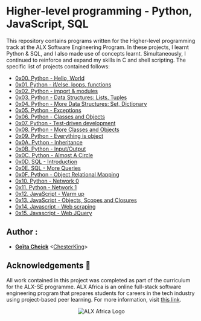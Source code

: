 # Higher-level programming - Python, JavaScript, SQL

This repository contains programs written for the Higher-level programming track at the ALX Software Engineering Program. In these projects, I learnt Python & SQL, and I also made use of concepts learnt.
Simultaneously, I continued to reinforce and expand my skills in C and shell scripting. The specific list of projects contained follows:

* [0x00. Python - Hello, World](./0x00-python-hello_world)
* [0x01. Python - if/else, loops, functions](./0x01-python-if_else_loops_functions)
* [0x02. Python - import & modules](./0x02-python-import_modules)
* [0x03. Python - Data Structures: Lists, Tuples](./0x03-python-data_structures)
* [0x04. Python - More Data Structures: Set, Dictionary](./0x04-python-more_data_structures)
* [0x05. Python - Exceptions](./0x05-python-exception)
* [0x06. Python - Classes and Objects](./0x06-python-classes)
* [0x07. Python - Test-driven development](./0x07-python-test_driven_development)
* [0x08. Python - More Classes and Objects](./0x08-python-more_classes)
* [0x09. Python - Everything is object](./0x09-python-everything_is_object)
* [0x0A. Python - Inheritance](./0x0A-python-inheritance)
* [0x0B. Python - Input/Output](./0x0B-python-input_output)
* [0x0C. Python - Almost A Circle](./0x0C-python-almost_a_circle)
* [0x0D. SQL - Introduction](./0x0D-SQL_introduction)
* [0x0E. SQL - More Queries](./0x0E-SQL_more_queries)
* [0x0F. Python - Object Relational Mapping](./0x0F-python-object_relational_mapping)
* [0x10. Python - Network 0](0x10-python-network_0)
* [0x11. Python - Network 1](0x11-python-network_1)
* [0x12. JavaScript - Warm up](./0x12-javascript-warm_up)
* [0x13. JavaScript - Objects, Scopes and Closures](./0x13-javascript_objects_scopes_closures)
* [0x14. Javascript - Web scraping](./0x14-javascript-web_scraping)
* [0x15. Javascript - Web JQuery](./0x15-javascript-web_jquery)

## Author :
* **[Goïta Cheick](https://twitter.com/chester_kg)** <[ChesterKing](https://github.com/Chesterkxng)>

## Acknowledgements :pray:

All work contained in this project was completed as part of the curriculum for the ALX-SE programme. ALX Africa is an online full-stack software engineering program that prepares students for careers in the tech industry using project-based peer learning. For more information, visit [this link](https://www.alxafrica.com//).


<p align="center">
  <img src="http://www.alxafrica.com/wp-content/uploads/2022/01/header-logo.png"
    alt="ALX Africa Logo"
  >
  </p>
